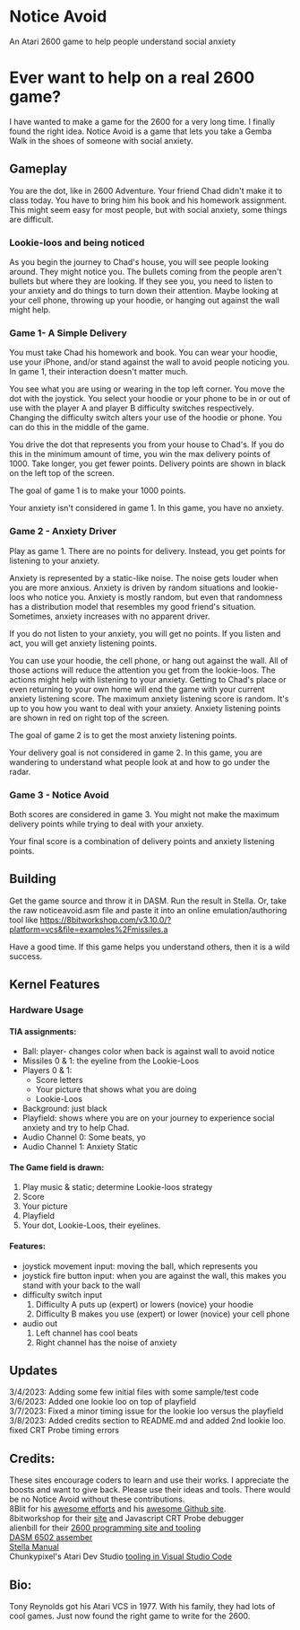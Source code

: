 # Notice Avoid
An Atari 2600 game to help people understand social anxiety

# Ever want to help on a real 2600 game?
I have wanted to make a game for the 2600 for a very long time. I finally found the right idea.  Notice Avoid is a game that lets you take a Gemba Walk in the shoes of someone with social anxiety.


## Gameplay
You are the dot, like in 2600 Adventure.  Your friend Chad didn't make it to class today.  You have to bring him his book and his homework assignment.  This might seem easy for most people, but with social anxiety, some things are difficult.

### Lookie-loos and being noticed
As you begin the journey to Chad's house, you will see people looking around. They might notice you.  The bullets coming from the people aren't bullets but where they are looking.  If they see you, you need to listen to your anxiety and do things to turn down their attention.  Maybe looking at your cell phone, throwing up your hoodie, or hanging out against the wall might help.

### Game 1- A Simple Delivery
You must take Chad his homework and book. 
You can wear your hoodie, use your iPhone, and/or stand against the wall to avoid people noticing you. In game 1, their interaction doesn't matter much.

You see what you are using or wearing in the top left corner.
You move the dot with the joystick.
You select your hoodie or your phone to be in or out of use with the player A and player B difficulty switches respectively.  Changing the difficulty switch alters your use of the hoodie or phone.  You can do this in the middle of the game.

You drive the dot that represents you from your house to Chad's.  If you do this in the minimum amount of time, you win the max delivery points of 1000.  Take longer, you get fewer points.  Delivery points are shown in black on the left top of the screen.

The goal of game 1 is to make your 1000 points.

Your anxiety isn't considered in game 1. In this game, you have no anxiety.

### Game 2 - Anxiety Driver
Play as game 1.  There are no points for delivery. Instead, you get points for listening to your anxiety.

Anxiety is represented by a static-like noise. The noise gets louder when you are more anxious.  Anxiety is driven by random situations and lookie-loos who notice you. Anxiety is mostly random, but even that randomness has a distribution model that resembles my good friend's situation.  Sometimes, anxiety increases with no apparent driver.

If you do not listen to your anxiety, you will get no points.
If you listen and act, you will get anxiety listening points.

You can use your hoodie, the cell phone, or hang out against the wall. All of those actions will reduce the attention you get from the lookie-loos. The actions might help with listening to your anxiety. Getting to Chad's place or even returning to your own home will end the game with your current anxiety listening score.  The maximum anxiety listening score is random.  It's up to you how you want to deal with your anxiety.  Anxiety listening points are shown in red on right top of the screen.

The goal of game 2 is to get the most anxiety listening points.

Your delivery goal is not considered in game 2. In this game, you are wandering to understand what people look at and how to go under the radar.

### Game 3 - Notice Avoid
Both scores are considered in game 3.  You might not make the maximum delivery points while trying to deal with your anxiety. 

Your final score is a combination of delivery points and anxiety listening points.

## Building
Get the game source and throw it in DASM. Run the result in Stella.
Or, take the raw noticeavoid.asm file and paste it into an online emulation/authoring tool like https://8bitworkshop.com/v3.10.0/?platform=vcs&file=examples%2Fmissiles.a

Have a good time. If this game helps you understand others, then it is a wild success.

## Kernel Features
### Hardware Usage
#### TIA assignments:
* Ball: player- changes color when back is against wall to avoid notice
* Missiles 0 & 1: the eyeline from the Lookie-Loos
* Players 0 & 1:
  * Score letters
  * Your picture that shows what you are doing
  * Lookie-Loos
* Background: just black
* Playfield: shows where you are on your journey to experience social anxiety and try to help Chad.
* Audio Channel 0: Some beats, yo
* Audio Channel 1: Anxiety Static

#### The Game field is drawn:
1. Play music & static; determine Lookie-loos strategy
2. Score
3. Your picture
4. Playfield
5. Your dot, Lookie-Loos, their eyelines.

#### Features:
* joystick movement input: moving the ball, which represents you
* joystick fire button input: when you are against the wall, this makes you stand with your back to the wall
* difficulty switch input
  1. Difficulty A puts up (expert) or lowers (novice) your hoodie
  2. Difficulty B makes you use (expert) or lower (novice) your cell phone
* audio out
  1. Left channel has cool beats
  2. Right channel has the noise of anxiety


## Updates
  3/4/2023: Adding some few initial files with some sample/test code  
  3/6/2023: Added one lookie loo on top of playfield  
  3/7/2023: Fixed a minor timing issue for the lookie loo versus the playfield  
  3/8/2023: Added credits section to README.md and added 2nd lookie loo. fixed CRT Probe timing errors  


## Credits:
These sites encourage coders to learn and use their works. I appreciate the boosts and want to give back. Please use their ideas and tools. There would be no Notice Avoid without these contributions.  
8Blit for his [awesome efforts](https://www.8blit.com/) and his [awesome Github site](https://github.com/kreiach/).  
8bitworkshop for their [site](https://8bitworkshop.com/) and Javascript CRT Probe debugger  
alienbill for their [2600 programming site and tooling](https://alienbill.com/2600/)  
[DASM 6502 assember](https://dasm-assembler.github.io/)  
[Stella Manual](http://atarihq.com/danb/files/stella.pdf)  
Chunkypixel's Atari Dev Studio [tooling in Visual Studio Code](https://github.com/chunkypixel/atari-dev-studio)  

## Bio:
  Tony Reynolds got his Atari VCS in 1977. With his family, they had lots of cool games. Just now found the right game to write for the 2600.

